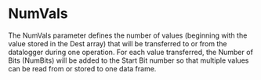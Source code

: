 # NumVals

The NumVals parameter defines the number of values (beginning with the value stored in the Dest array) that will be transferred to or from the datalogger during one operation. For each value transferred, the Number of Bits (NumBits) will be added to the Start Bit number so that multiple values can be read from or stored to one data frame.
